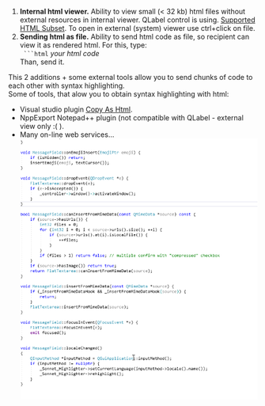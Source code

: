 1. **Internal html viewer.**
Ability to view small (< 32 kb) html files without external resources in internal viewer. 
QLabel control is using. [Supported HTML Subset](https://doc.qt.io/qt-5/richtext-html-subset.html). To open in external (system) viewer use ctrl+click on file.  
2. **Sending html as file.**
Ability to send html code as file, so recipient can view it as rendered html. For this, type:  
` ```html` _your html code_  
Than, send it.

This 2 additions + some external tools allow you to send chunks of code to each other with syntax highlighting.  
Some of tools, that alow you to obtain syntax highlighting with html:  
- Visual studio plugin [Copy As Html](https://marketplace.visualstudio.com/items?itemName=VisualStudioPlatformTeam.CopyAsHtml).
- NppExport Notepad++ plugin (not compatible with QLabel - external view only :( ).
- Many on-line web services...  
![Example](assets/html.gif?raw=true "sending code with syntax highlighting")
